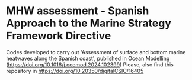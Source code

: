 # MHW assessment - Spanish Approach to the Marine Strategy Framework Directive
Codes developed to carry out 'Assessment of surface and bottom marine heatwaves along the Spanish coast', published in Ocean Modelling (https://doi.org/10.1016/j.ocemod.2024.102399)
Please, also find this repository in 	https://doi.org/10.20350/digitalCSIC/16405
